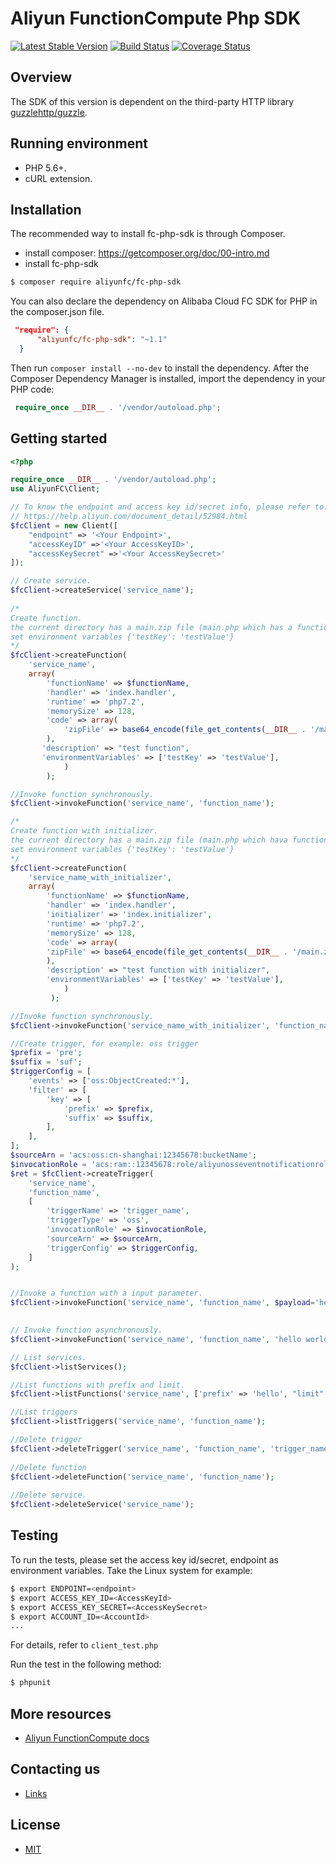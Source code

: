 Aliyun FunctionCompute Php SDK
=================================

[![Latest Stable Version](https://img.shields.io/packagist/v/aliyunfc/fc-php-sdk.svg)](https://packagist.org/packages/aliyunfc/fc-php-sdk)
[![Build Status](https://travis-ci.org/aliyun/fc-php-sdk.svg?branch=master)](https://travis-ci.org/aliyun/fc-php-sdk)
[![Coverage Status](https://coveralls.io/repos/github/aliyun/fc-php-sdk/badge.svg?branch=master)](https://coveralls.io/github/aliyun/fc-php-sdk?branch=master)


Overview
--------

The SDK of this version is dependent on the third-party HTTP library [guzzlehttp/guzzle](https://github.com/guzzle/guzzle).


Running environment
-------------------

- PHP 5.6+.
- cURL extension.


Installation
-------------------

The recommended way to install fc-php-sdk is through Composer.

  - install composer: https://getcomposer.org/doc/00-intro.md
  - install fc-php-sdk

```bash
$ composer require aliyunfc/fc-php-sdk
```

You can also declare the dependency on Alibaba Cloud FC SDK for PHP in the composer.json file.
```json
 "require": {
      "aliyunfc/fc-php-sdk": "~1.1"
  }
```

Then run `composer install --no-dev` to install the dependency. After the Composer Dependency Manager is installed, import the dependency in your PHP code:
```php
 require_once __DIR__ . '/vendor/autoload.php';
```

Getting started
-------------------

```php
<?php

require_once __DIR__ . '/vendor/autoload.php';
use AliyunFC\Client;

// To know the endpoint and access key id/secret info, please refer to:
// https://help.aliyun.com/document_detail/52984.html
$fcClient = new Client([
    "endpoint" => '<Your Endpoint>',
    "accessKeyID" =>'<Your AccessKeyID>',
    "accessKeySecret" =>'<Your AccessKeySecret>'
]);

// Create service.
$fcClient->createService('service_name');
 
/*
Create function.
the current directory has a main.zip file (main.php which has a function of my_handler)
set environment variables {'testKey': 'testValue'}
*/
$fcClient->createFunction(
    'service_name',
    array(
        'functionName' => $functionName,
        'handler' => 'index.handler',
        'runtime' => 'php7.2',
        'memorySize' => 128,
        'code' => array(
            'zipFile' => base64_encode(file_get_contents(__DIR__ . '/main.zip')),
        ),
       'description' => "test function",
       'environmentVariables' => ['testKey' => 'testValue'],
			)
		);

//Invoke function synchronously.
$fcClient->invokeFunction('service_name', 'function_name');

/*
Create function with initializer.
the current directory has a main.zip file (main.php which hava functions of my_handler and my_initializer)
set environment variables {'testKey': 'testValue'}
*/
$fcClient->createFunction(
    'service_name_with_initializer',
    array(
        'functionName' => $functionName,
        'handler' => 'index.handler',
        'initializer' => 'index.initializer',
        'runtime' => 'php7.2',
        'memorySize' => 128,
        'code' => array(
        'zipFile' => base64_encode(file_get_contents(__DIR__ . '/main.zip')),
        ),
        'description' => "test function with initializer",
        'environmentVariables' => ['testKey' => 'testValue'],
            )
         );

//Invoke function synchronously.
$fcClient->invokeFunction('service_name_with_initializer', 'function_name');

//Create trigger, for example: oss trigger
$prefix = 'pre';
$suffix = 'suf';
$triggerConfig = [
    'events' => ['oss:ObjectCreated:*'],
    'filter' => [
        'key' => [
            'prefix' => $prefix,
            'suffix' => $suffix,
        ],
    ],
];
$sourceArn = 'acs:oss:cn-shanghai:12345678:bucketName';
$invocationRole = 'acs:ram::12345678:role/aliyunosseventnotificationrole';
$ret = $fcClient->createTrigger(
    'service_name',
    'function_name',
    [
        'triggerName' => 'trigger_name',
        'triggerType' => 'oss',
        'invocationRole' => $invocationRole,
        'sourceArn' => $sourceArn,
        'triggerConfig' => $triggerConfig,
    ]
);


//Invoke a function with a input parameter.
$fcClient->invokeFunction('service_name', 'function_name', $payload='hello_world');

    
// Invoke function asynchronously.
$fcClient->invokeFunction('service_name', 'function_name', 'hello world', ['x-fc-invocation-type' => 'Async']);

// List services.
$fcClient->listServices();

//List functions with prefix and limit.
$fcClient->listFunctions('service_name', ['prefix' => 'hello', "limit" => 2]);

//List triggers
$fcClient->listTriggers('service_name', 'function_name');

//Delete trigger
$fcClient->deleteTrigger('service_name', 'function_name', 'trigger_name');
    
//Delete function
$fcClient->deleteFunction('service_name', 'function_name');
    
//Delete service.
$fcClient->deleteService('service_name');

```

Testing
-------

To run the tests, please set the access key id/secret, endpoint as environment variables.
Take the Linux system for example:

```bash
$ export ENDPOINT=<endpoint>
$ export ACCESS_KEY_ID=<AccessKeyId>
$ export ACCESS_KEY_SECRET=<AccessKeySecret>
$ export ACCOUNT_ID=<AccountId>
...
```
For details, refer to `client_test.php`

Run the test in the following method:

```bash
$ phpunit
```

More resources
--------------
- [Aliyun FunctionCompute docs](https://help.aliyun.com/product/50980.html)

Contacting us
-------------
- [Links](https://help.aliyun.com/document_detail/53087.html)

License
-------
- [MIT](https://github.com/aliyun/fc-python-sdk/blob/master/LICENSE)

